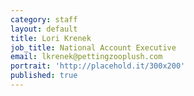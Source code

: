 ```yaml
---
category: staff
layout: default
title: Lori Krenek
job_title: National Account Executive
email: lkrenek@pettingzooplush.com
portrait: 'http://placehold.it/300x200'
published: true
---
```

